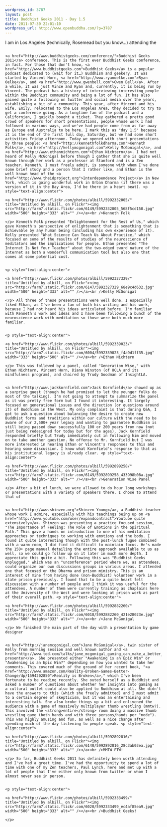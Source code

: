 ```yaml
--- 
wordpress_id: 3787
layout: post
title: Buddhist Geeks 2011 - Day 1.5
date: 2011-07-30 22:01:10
wordpress_url: http://www.openbuddha.com/?p=3787
---
```

I am in Los Angeles (technically, Rosemead but you know…) attending the 
                                                                                                                                                                                                                                                                                                                                                                                                                                                                                                                                                                                                                                                                                                                                                                                                                                                                                                                                            
                                                                                                                                                                                                                                                                                                                                                                                                                                                                                                                                                                                                                                                                                                                                                                                                                                                                                                                                            <a href="http://www.buddhistgeeks.com/conference/">Buddhist Geeks 2011</a> conference. This is the first ever Buddhist Geeks conference, in fact. For those that don't know, <a href="http://www.buddhistgeeks.com">Buddhist Geeks</a> is a popular podcast dedicated to (wait for it…) Buddhism and geekery. It was started by Vincent Horn, <a href="http://www.ryanoelke.com">Ryan Oelke</a>, and <a href="http://www.gwenbell.com">Gwen Bell</a>. After a while, it was just Vince and Ryan and, currently, it is being run by Vincent. The podcast has a history of interviewing interesting people within the Buddhist community and being a lot of fun. It has also gained quite a following on twitter and social media over the years, establishing a bit of a community. This year, after Vincent and his wife, Emily, relocated to the Los Angeles Area, they decided to try to get a conference going. As a longtime fan of the podcast and a Californian, I quickly bought a ticket. They gathered a pretty good crowd of speakers for short presentations, people whose work I had followed in various ways, and we've had people come from as far away as Europe and Australia to be here. I mark this as "day 1.5" because it is the end of the first full day, Saturday, but we had some short activities Friday afternoon. Today we opened with short presentations by three people: <a href="http://kennethfolkdharma.com">Kenneth Folk</a>, <a href="http://kellymcgonigal.com">Kelly McGonigal</a>, and <a href="http://www.ethannichtern.com">Ethan Nichtern</a>. I had not heard of Kelly McGonigal before though I gather that she is quite well known through her work as a professor at Stanford and is a Zen teacher. Kenneth, I must freely admit, is someone with whom I've done some brief study and a person that I rather like, and Ethan is the well known head of the <a href="http://www.theidproject.org">Interdependence Project</a> in New York, which is going wonderful work in Urban Dharma (if there was a version of it in the Bay Area, I'd be there in a heart beat). <p style="text-align:center">
                                                                                                                                                                                                                                                                                                                                                                                                                                                                                                                                                                                                                                                                                                                                                                                                                                                                                                                                              <a href="http://www.flickr.com/photos/albill/5992332005/" title="Untitled by albill, on Flickr"><img src="http://farm7.static.flickr.com/6149/5992332005_568f5cd150.jpg" width="500" height="333" alt="" /></a><br />Kenneth Folk
                                                                                                                                                                                                                                                                                                                                                                                                                                                                                                                                                                                                                                                                                                                                                                                                                                                                                                                                            </p> Kenneth Folk presented "Enlightenment for the Rest of Us," which gave Kenneth's perspective of enlightenment that is something that is achievable by any human being (including his own experience of it). Kelly presented "What Science Can Teach Us About Practice," which focused on some of the results of studies of the neuroscience of meditators and the implications for people. Ethan presented "The Internet Is Not Your Teacher" about the two-edged sword nature of the Internet as both a wonderful communication tool but also one that comes at some potential cost. 
                                                                                                                                                                                                                                                                                                                                                                                                                                                                                                                                                                                                                                                                                                                                                                                                                                                                                                                                            
                                                                                                                                                                                                                                                                                                                                                                                                                                                                                                                                                                                                                                                                                                                                                                                                                                                                                                                                            <p style="text-align:center">
                                                                                                                                                                                                                                                                                                                                                                                                                                                                                                                                                                                                                                                                                                                                                                                                                                                                                                                                              <a href="http://www.flickr.com/photos/albill/5992327329/" title="Untitled by albill, on Flickr"><img src="http://farm7.static.flickr.com/6147/5992327329_68e9c4d632.jpg" width="500" height="333" alt="" /></a><br />Kelly McGonigal
                                                                                                                                                                                                                                                                                                                                                                                                                                                                                                                                                                                                                                                                                                                                                                                                                                                                                                                                            </p> All three of these presentations were well done. I especially liked Ethan, as I've been a fan of both his writing and his work, because I had not heard his ideas articulated before. I'm familiar with Kenneth's work and ideas and I have been following a bunch of the neuroscience work with meditation so those were both much more familiar. 
                                                                                                                                                                                                                                                                                                                                                                                                                                                                                                                                                                                                                                                                                                                                                                                                                                                                                                                                            
                                                                                                                                                                                                                                                                                                                                                                                                                                                                                                                                                                                                                                                                                                                                                                                                                                                                                                                                            <p style="text-align:center">
                                                                                                                                                                                                                                                                                                                                                                                                                                                                                                                                                                                                                                                                                                                                                                                                                                                                                                                                              <a href="http://www.flickr.com/photos/albill/5992339023/" title="Untitled by albill, on Flickr"><img src="http://farm7.static.flickr.com/6004/5992339023_f4a9d1ff35.jpg" width="333" height="500" alt="" /></a><br />Ethan Nichtern
                                                                                                                                                                                                                                                                                                                                                                                                                                                                                                                                                                                                                                                                                                                                                                                                                                                                                                                                            </p> This was followed by a panel, called "Generation Wise," with Ethan Nichtern, Vincent Horn, Diana Winston (of UCLA and its mindfulness program), and chaired by Trudy Goodman of InsightLA. 
                                                                                                                                                                                                                                                                                                                                                                                                                                                                                                                                                                                                                                                                                                                                                                                                                                                                                                                                            
                                                                                                                                                                                                                                                                                                                                                                                                                                                                                                                                                                                                                                                                                                                                                                                                                                                                                                                                            <a href="http://www.jackkornfield.com">Jack Kornfield</a> showed up as a surprise guest (though he had promised to let the younger folks do most of the talking). I'm not going to attempt to summarize the panel as it was pretty free form but I found it interesting. It largely focused on generational issues and the direction (or questions around it) of Buddhism in the West. My only complaint is that during Q&A, I got to ask a question about balancing the desire to create new Buddhist forms and traditions within our culture with the need to be aware of our 2,500+ year legacy and wanting to guarantee Buddhism is still being passed down successfully 100 or 200 years from now (not just being redesigned for today but for the ages). Jack Kornfield responded briefly but Trudy immediately cut in following him and moved on to take another question. No offense to Mr. Kornfield but I was more interested in hearing Ethan or Vincent's responses to this and hearing some discussion. I know what Kornfield's response to that as his institutional legacy is already clear. <p style="text-align:center">
                                                                                                                                                                                                                                                                                                                                                                                                                                                                                                                                                                                                                                                                                                                                                                                                                                                                                                                                              <a href="http://www.flickr.com/photos/albill/5992899258/" title="Untitled by albill, on Flickr"><img src="http://farm7.static.flickr.com/6149/5992899258_433998b08a.jpg" width="500" height="333" alt="" /></a><br />Generation Wise Panel
                                                                                                                                                                                                                                                                                                                                                                                                                                                                                                                                                                                                                                                                                                                                                                                                                                                                                                                                            </p> After a bit of lunch, we were allowed to do hour long workshops or presentations with a variety of speakers there. I chose to attend that of 
                                                                                                                                                                                                                                                                                                                                                                                                                                                                                                                                                                                                                                                                                                                                                                                                                                                                                                                                            
                                                                                                                                                                                                                                                                                                                                                                                                                                                                                                                                                                                                                                                                                                                                                                                                                                                                                                                                            <a href="http://www.shinzen.org">Shinzen Young</a>, a Buddhist teacher whose work I admire, especially with his teachings being up on <a href="http://www.youtube.com/user/expandcontract">Youtube quite extensively</a>. Shinzen was presenting a practice focused session, "The Importance of Feeling: The Role of Emotions in the Spiritual Path." This gave a hands on introduction to one of his meditation approaches or techniques to working with emotions and the body. I found it quite interesting though with the post-lunch fugue combined with a warm room, I did find it difficult to maintain focus. He's made the 150+ page manual detailing the entire approach available to us as well, so we could go follow up on it later in much more depth. I appreciate this quite a bit. Following this was "Buddhist Geeks Unplugged," which was an "unconference" period where we, as attendees, could organize our own discussions groups in various areas. I attended one that focused on the Dharma and prison ministry. This is an interest of mine from having done (non-Buddhist) volunteer work in a state prison previously. I found that to be a quite heart felt discussion with a number of people and I think it was useful for the attendees. A number of them were currently training as chaplains here at the University of the West and were looking at prison work as part of their overall path. <p style="text-align:center">
                                                                                                                                                                                                                                                                                                                                                                                                                                                                                                                                                                                                                                                                                                                                                                                                                                                                                                                                              <a href="http://www.flickr.com/photos/albill/5992882260/" title="Untitled by albill, on Flickr"><img src="http://farm7.static.flickr.com/6018/5992882260_421e28023e.jpg" width="500" height="333" alt="" /></a><br />Jane McGonigal
                                                                                                                                                                                                                                                                                                                                                                                                                                                                                                                                                                                                                                                                                                                                                                                                                                                                                                                                            </p> We finished the main part of the day with a presentation by game designer 
                                                                                                                                                                                                                                                                                                                                                                                                                                                                                                                                                                                                                                                                                                                                                                                                                                                                                                                                            
                                                                                                                                                                                                                                                                                                                                                                                                                                                                                                                                                                                                                                                                                                                                                                                                                                                                                                                                            <a href="http://janemcgonigal.com">Jane McGonigal</a>, twin sister of Kelly from morning session and well known author and <a href="http://www.ted.com/talks/jane_mcgonigal_gaming_can_make_a_better_world.html">TED presenter</a>. She presented either "Awakening is an Epic Win" or "Awakening is an Epic Win?" depending on how you wanted to take her comments. This covered much of the ground of her recent book, "<a href="http://www.amazon.com/Reality-Broken-Games-Better-Change/dp/1594202850">Reality is Broken</a>," which I've been fortunate to be reading recently. She outed herself as a Buddhist and asked a number of questions about whether her insights into gaming as a cultural outlet could also be applied to Buddhism at all. She didn't have the answers to this (which she freely admitted) and I must admit to a certain degree of skepticism, but it was an entertaining and interesting talk. She also broke things up a bit and enlivened the audience with a game of massively multiplayer thumb wrestling (mmtw?). This involved the <strong>entire</strong> room doing a massive thumb wrestling game (both hands and with three persons/hands per "node"). This was highly amusing and fun, as well as a nice change after spending much of the day listening to people speak. <p style="text-align:center">
                                                                                                                                                                                                                                                                                                                                                                                                                                                                                                                                                                                                                                                                                                                                                                                                                                                                                                                                              <a href="http://www.flickr.com/photos/albill/5992892816/" title="Untitled by albill, on Flickr"><img src="http://farm7.static.flickr.com/6140/5992892816_28c3ab03ea.jpg" width="500" height="333" alt="" /></a><br />MMTW FTW!
                                                                                                                                                                                                                                                                                                                                                                                                                                                                                                                                                                                                                                                                                                                                                                                                                                                                                                                                            </p> So far, Buddhist Geeks 2011 has definitely been worth attending and I've had a great time. I've had the opportunity to spend a lot of time with one of my Zen teachers, Paul Lynch, here and met up with a lot of people that I've either only known from twitter or whom I almost never see in person. 
                                                                                                                                                                                                                                                                                                                                                                                                                                                                                                                                                                                                                                                                                                                                                                                                                                                                                                                                            
                                                                                                                                                                                                                                                                                                                                                                                                                                                                                                                                                                                                                                                                                                                                                                                                                                                                                                                                            <p style="text-align:center">
                                                                                                                                                                                                                                                                                                                                                                                                                                                                                                                                                                                                                                                                                                                                                                                                                                                                                                                                              <a href="http://www.flickr.com/photos/albill/5992333499/" title="Untitled by albill, on Flickr"><img src="http://farm7.static.flickr.com/6020/5992333499_ec4af85ea9.jpg" width="500" height="333" alt="" /></a><br />Buddhist Geeks!
                                                                                                                                                                                                                                                                                                                                                                                                                                                                                                                                                                                                                                                                                                                                                                                                                                                                                                                                            </p>